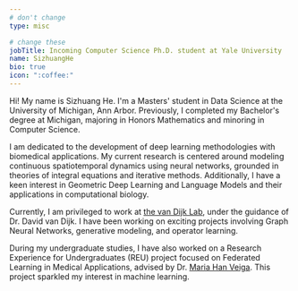 ```yaml
---
# don't change
type: misc

# change these
jobTitle: Incoming Computer Science Ph.D. student at Yale University
name: SizhuangHe
bio: true
icon: ":coffee:"
---
```


Hi! My name is Sizhuang He. I'm a Masters' student in Data Science at the University of Michigan, Ann Arbor. Previously, I completed my Bachelor's degree at Michigan, majoring in Honors Mathematics and minoring in Computer Science.

I am dedicated to the development of deep learning methodologies with biomedical applications. My current research is centered around modeling continuous spatiotemporal dynamics using neural networks, grounded in theories of integral equations and iterative methods. Additionally, I have a keen interest in Geometric Deep Learning and Language Models and their applications in computational biology.

Currently, I am privileged to work at [the van Dijk Lab](https://www.vandijklab.org/), under the guidance of Dr. David van Dijk. I have been working on exciting projects involving Graph Neural Networks, generative modeling, and operator learning.

During my undergraduate studies, I have also worked on a Research Experience for Undergraduates (REU) project focused on Federated Learning in Medical Applications, advised by Dr. [Maria Han Veiga](https://hanveiga.com/). This project sparkled my interest in machine learning.
